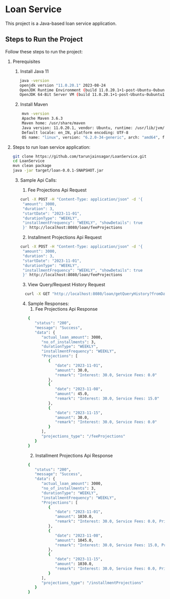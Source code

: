 # Loan Service

This project is a Java-based loan service application.

## Steps to Run the Project

Follow these steps to run the project:

1. Prerequisites 
   1. Install Java 11
   ```bash
      java -version   
      openjdk version "11.0.20.1" 2023-08-24
      OpenJDK Runtime Environment (build 11.0.20.1+1-post-Ubuntu-0ubuntu122.04)
      OpenJDK 64-Bit Server VM (build 11.0.20.1+1-post-Ubuntu-0ubuntu122.04, mixed mode, sharing)
    ```
   2. Install Maven
    ```bash
        mvn -version
        Apache Maven 3.6.3
        Maven home: /usr/share/maven
        Java version: 11.0.20.1, vendor: Ubuntu, runtime: /usr/lib/jvm/java-11-openjdk-amd64
        Default locale: en_IN, platform encoding: UTF-8
        OS name: "linux", version: "6.2.0-34-generic", arch: "amd64", family: "unix"
    ```
   
2. Steps to run loan service application:

   ```bash
   git clone https://github.com/tarunjainsagar/LoanService.git
   cd LoanService
   mvn clean package
   java -jar target/loan-0.0.1-SNAPSHOT.jar
    ```
   
   3. Sample Api Calls:
      1. Fee Projections Api Request
      ```bash
      curl -X POST -H "Content-Type: application/json" -d '{
       "amount": 3000,
       "duration": 3,
       "startDate": "2023-11-01",
       "durationType": "WEEKLY",
       "installmentFrequency": "WEEKLY", "showDetails": true
       }' http://localhost:8080/loan/feeProjections
      ```
      2. Installment Projections Api Request
      ```bash
      curl -X POST -H "Content-Type: application/json" -d '{
       "amount": 3000,
       "duration": 3,
       "startDate": "2023-11-01",
       "durationType": "WEEKLY",
       "installmentFrequency": "WEEKLY", "showDetails": true
       }' http://localhost:8080/loan/feeProjections
      ```
       3. View Query/Request History Request
      ```bash
        curl -X GET "http://localhost:8080/loan/getQueryHistory?fromDate=2023-10-18&toDate=2023-10-18"
       ```
   
      4. Sample Responses:
         1. Fee Projections Api Response
         ```bash
         {
            "status": "200",
            "message": "Success",
            "data": {
               "actual_loan_amount": 3000,
               "no_of_installments": 3,
               "durationType": "WEEKLY",
               "installmentFrequency": "WEEKLY",
               "Projections": [
                  {
                     "date": "2023-11-01",
                     "amount": 30.0,
                     "remark": "Interest: 30.0, Service Fees: 0.0"
                  },
                  {
                     "date": "2023-11-08",
                     "amount": 45.0,
                     "remark": "Interest: 30.0, Service Fees: 15.0"
                  },
                  {
                     "date": "2023-11-15",
                     "amount": 30.0,
                     "remark": "Interest: 30.0, Service Fees: 0.0"
                  }
               ],
               "projections_type": "/feeProjections"
            }
         }
         ```
         2. Installment Projections Api Response
         ```bash
         {
            "status": "200",
            "message": "Success",
            "data": {
               "actual_loan_amount": 3000,
               "no_of_installments": 3,
               "durationType": "WEEKLY",
               "installmentFrequency": "WEEKLY",
               "Projections": [
                  {
                     "date": "2023-11-01",
                     "amount": 1030.0,
                     "remark": "Interest: 30.0, Service Fees: 0.0, Principal Installment: 1000"
                  },
                  {
                     "date": "2023-11-08",
                     "amount": 1045.0,
                     "remark": "Interest: 30.0, Service Fees: 15.0, Principal Installment: 1000"
                  },
                  {
                     "date": "2023-11-15",
                     "amount": 1030.0,
                     "remark": "Interest: 30.0, Service Fees: 0.0, Principal Installment: 1000"
                  }
               ],
               "projections_type": "/installmentProjections"
            }
         }
         ```